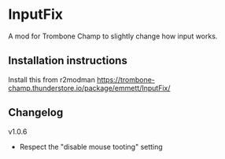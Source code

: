 # InputFix
A mod for Trombone Champ to slightly change how input works.

## Installation instructions
Install this from r2modman https://trombone-champ.thunderstore.io/package/emmett/InputFix/

## Changelog
v1.0.6
- Respect the "disable mouse tooting" setting
